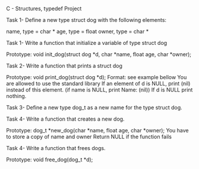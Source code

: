  C - Structures, typedef Project

Task 1- Define a new type struct dog with the following elements:

name, type = char *
age, type = float
owner, type = char *

Task 1- Write a function that initialize a variable of type struct dog

Prototype: void init_dog(struct dog *d, char *name, float age, char *owner);

Task 2- Write a function that prints a struct dog

Prototype: void print_dog(struct dog *d);
Format: see example bellow
You are allowed to use the standard library
If an element of d is NULL, print (nil) instead of this element. (if name is NULL, print Name: (nil))
If d is NULL print nothing.

Task 3- Define a new type dog_t as a new name for the type struct dog.

Task 4- Write a function that creates a new dog.

Prototype: dog_t *new_dog(char *name, float age, char *owner);
You have to store a copy of name and owner
Return NULL if the function fails

Task 4- Write a function that frees dogs.

Prototype: void free_dog(dog_t *d);
